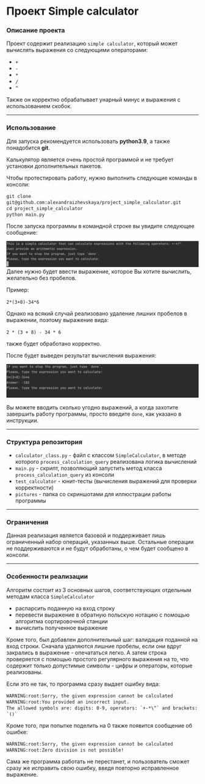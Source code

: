 # Проект Simple calculator

### Описание проекта
Проект содержит реализацию `simple calculator`, который может вычислять
выражения со следующими операторами:
+ `+`
+ `-`
+ `*`
+ `/`
+ `^`

Также он корректно обрабатывает унарный минус и выражения с использованием скобок.

------------
### Использование

Для запуска рекомендуется использовать **python3.9**, а также понадобится **git**.

Калькулятор является очень простой программой и не требует установки дополнительных пакетов.

Чтобы протестировать работу, нужно выполнить следующие команды в консоли:

```commandline
git clone git@github.com:alexandraizhevskaya/project_simple_calculator.git
cd project_simple_calculator
python main.py
```

После запуска программы в командной строке вы увидите следующее сообщение:

![Пример работы калькулятора](pictures/pic1.png)
Далее нужно будет ввести выражение, которое Вы хотите вычислить, желательно без пробелов.

Пример:

`2*(3+8)-34*6`

Однако на всякий случай реализовано удаление лишних пробелов в выражении, поэтому выражение вида: 

`2 * (3 + 8) - 34 * 6`

также будет обработано корректно.

После будет выведен результат вычисления выражения:

![Пример работы калькулятора](pictures/pic2.png)


Вы можете вводить сколько угодно выражений, а когда захотите завершить работу программы, 
просто введите `done`, как указано в инструкции.

----------------
### Структура репозитория
* `calculator_class.py` - файл с классом `SimpleCalculator`, в методе которого `process_calculation_query` реализована логика вычислений
* `main.py` - скрипт, позволяющий запустить метод класса `process_calculation_query` из консоли
* `test_calculator` - юнит-тесты (вычисления выражений для проверки корректности)
* `pictures` - папка со скриншотами для иллюстрации работы программы

------------
### Ограничения 

Данная реализация является базовой и поддерживает лишь ограниченный набор операций, указанных выше.
Остальные операции не поддерживаются и не будут обработаны, о чем будет сообщено в консоли.

----------------
### Особенности реализации

Алгоритм состоит из 3 основных шагов, соответствующих 
отдельным методам класса `SimpleCalculator`
+ распарсить поданную на вход строку
+ перевести выражение в обратную польскую нотацию с помощью алгоритма сортировочной станции
+ вычислить полученное выражение

Кроме того, был добавлен дополнительный шаг: валидация поданной на вход строки.
Сначала удаляются лишние пробелы, если они вдруг закрались в выражение - опечататься легко. 
А затем строка проверяется с помощью простого регулярного выражения на то, что содержит только допустимые символы - 
цифры и операторы, которые реализованы.

Если это не так, то программа сразу выдает ошибку вида:

```
WARNING:root:Sorry, the given expression cannot be calculated
WARNING:root:You provided an incorrect input.
The allowed symbols are: digits: 0-9, operators: `+-*\^` and brackets: `()`
```

Кроме того, при попытке поделить на 0 также появится сообщение об ошибке:
```
WARNING:root:Sorry, the given expression cannot be calculated
WARNING:root:Zero division is not possible!
```

Сама же программа работать не перестанет, и пользователь сможет сразу
же исправить свою ошибку, введя повторно исправленное выражение.
